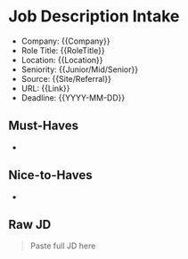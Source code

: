 # Job Description Intake

- Company: {{Company}}
- Role Title: {{RoleTitle}}
- Location: {{Location}}
- Seniority: {{Junior/Mid/Senior}}
- Source: {{Site/Referral}}
- URL: {{Link}}
- Deadline: {{YYYY-MM-DD}}

## Must-Haves
- 

## Nice-to-Haves
- 

## Raw JD
> Paste full JD here

